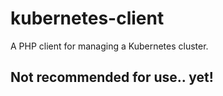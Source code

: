 # kubernetes-client
A PHP client for managing a Kubernetes cluster.

## Not recommended for use.. yet!
